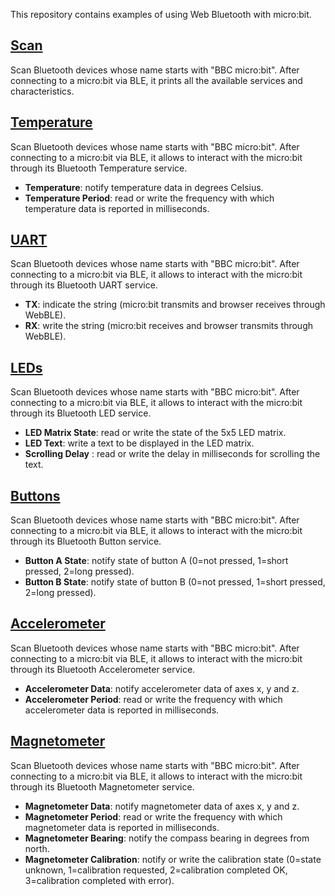 This repository contains examples of using Web Bluetooth with micro:bit.

## [Scan](https://github.com/MKleinSB/microbit-web-bluetooth/blob/master/microbit-web-bluetooth-scan.js)

Scan Bluetooth devices whose name starts with "BBC micro:bit". After connecting to a micro:bit via BLE, it prints all the available services and characteristics.

## [Temperature](https://ngammarano.github.io/microbit-web-bluetooth/microbit-web-bluetooth-temperature.html)

Scan Bluetooth devices whose name starts with "BBC micro:bit". After connecting to a micro:bit via BLE, it allows to interact with the micro:bit through its Bluetooth Temperature service.
* **Temperature**: notify temperature data in degrees Celsius.
* **Temperature Period**: read or write the frequency with which temperature data is reported in milliseconds.

## [UART](https://ngammarano.github.io/microbit-web-bluetooth/microbit-web-bluetooth-uart.html)

Scan Bluetooth devices whose name starts with "BBC micro:bit". After connecting to a micro:bit via BLE, it allows to interact with the micro:bit through its Bluetooth UART service.
* **TX**: indicate the string (micro:bit transmits and browser receives through WebBLE).
* **RX**: write the string (micro:bit receives and browser transmits through WebBLE).

## [LEDs](https://ngammarano.github.io/microbit-web-bluetooth/microbit-web-bluetooth-leds.html)

Scan Bluetooth devices whose name starts with "BBC micro:bit". After connecting to a micro:bit via BLE, it allows to interact with the micro:bit through its Bluetooth LED service.
* **LED Matrix State**: read or write the state of the 5x5 LED matrix.
* **LED Text**: write a text to be displayed in the LED matrix.
* **Scrolling Delay** : read or write the delay in milliseconds for scrolling the text.

## [Buttons](https://ngammarano.github.io/microbit-web-bluetooth/microbit-web-bluetooth-button.html)

Scan Bluetooth devices whose name starts with "BBC micro:bit". After connecting to a micro:bit via BLE, it allows to interact with the micro:bit through its Bluetooth Button service.
* **Button A State**: notify state of button A (0=not pressed, 1=short pressed, 2=long pressed).
* **Button B State**: notify state of button B (0=not pressed, 1=short pressed, 2=long pressed).

## [Accelerometer](https://ngammarano.github.io/microbit-web-bluetooth/microbit-web-bluetooth-accelerometer.html)

Scan Bluetooth devices whose name starts with "BBC micro:bit". After connecting to a micro:bit via BLE, it allows to interact with the micro:bit through its Bluetooth Accelerometer service.
* **Accelerometer Data**: notify accelerometer data of axes x, y and z.
* **Accelerometer Period**: read or write the frequency with which accelerometer data is reported in milliseconds.

## [Magnetometer](https://ngammarano.github.io/microbit-web-bluetooth/microbit-web-bluetooth-magnetometer.html)

Scan Bluetooth devices whose name starts with "BBC micro:bit". After connecting to a micro:bit via BLE, it allows to interact with the micro:bit through its Bluetooth Magnetometer service.
* **Magnetometer Data**: notify magnetometer data of axes x, y and z.
* **Magnetometer Period**: read or write the frequency with which magnetometer data is reported in milliseconds.
* **Magnetometer Bearing**: notify the compass bearing in degrees from north.
* **Magnetometer Calibration**: notify or write the calibration state (0=state unknown, 1=calibration requested, 2=calibration completed OK, 3=calibration completed with error).
